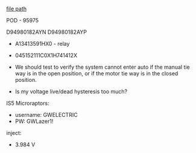 
[file path](<file:///C:\Users\jnetherton\G&W Electric Co\US-PowerGridAutomation - Documents\_Lazer\120881 - Bauxite (Bretco)>)

POD - 95975


D94980182AYN
D94980182AYP
- A13413591HX0 - relay
- 045152111C0X1H741412X


- We should test to verify the system cannot enter auto if the manual tie way is in the open position, or if the motor tie way is in the closed position.

- Is my voltage live/dead hysteresis too much?


IS5 Microraptors:
- username: GWELECTRIC
- PW: GWLazer1!


inject:
- 3.984 V
